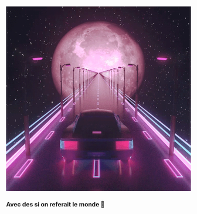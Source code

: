 ![Cover](https://github.com/4foiscam/4foiscam/blob/master/img/wall.gif)

### Avec des si on referait le monde 🐺



<!--
- 🔭 I’m currently working on ...
- 🌱 I’m currently learning ...
- 👯 I’m looking to collaborate on ...
- 🤔 I’m looking for help with ...
- 💬 Ask me about ...
- 📫 How to reach me: ...
- ⚡ Fun fact: ...
-->
